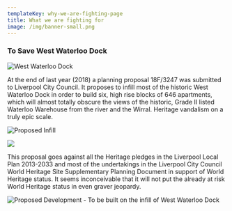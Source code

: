 ```yaml
---
templateKey: why-we-are-fighting-page
title: What we are fighting for
image: /img/banner-small.png
---
```

### To Save West Waterloo Dock

![West Waterloo Dock](/img/64996361_10214495661289243_6983668629191524352_n.jpg "West Waterloo Dock - Now")

At the end of last year (2018) a planning proposal 18F/3247 was submitted to Liverpool City Council. It proposes to infill most of the historic West Waterloo Dock in order to build six, high rise blocks of 646 apartments, which will almost totally obscure the views of the historic, Grade II listed Waterloo Warehouse from the river and the Wirral. Heritage vandalism on a truly epic scale. 

![](/img/2019-07-01-4-.png "Proposed Infill")

![](/img/2019-07-01-2-.png)

This proposal goes against all the Heritage pledges in the Liverpool Local Plan 2013-2033 and most of the undertakings in the Liverpool City Council World Heritage Site Supplementary Planning Document in support of World Heritage status.  It seems inconceivable that it will not put the already at risk World Heritage status in even graver jeopardy.

![Proposed Development - To be built on the infill of West Waterloo Dock](/img/2019-07-01-5-.png "Proposed Development - To be built on the infill of West Waterloo Dock")
